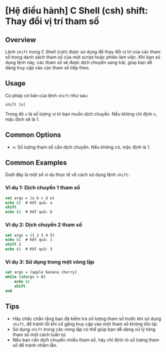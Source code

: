 # [Hệ điều hành] C Shell (csh) shift: Thay đổi vị trí tham số

## Overview
Lệnh `shift` trong C Shell (csh) được sử dụng để thay đổi vị trí của các tham số trong danh sách tham số của một script hoặc phiên làm việc. Khi bạn sử dụng lệnh này, các tham số sẽ được dịch chuyển sang trái, giúp bạn dễ dàng truy cập vào các tham số tiếp theo.

## Usage
Cú pháp cơ bản của lệnh `shift` như sau:

```
shift [n]
```

Trong đó `n` là số lượng vị trí bạn muốn dịch chuyển. Nếu không chỉ định `n`, mặc định sẽ là 1.

## Common Options
- `n`: Số lượng tham số cần dịch chuyển. Nếu không có, mặc định là 1.

## Common Examples
Dưới đây là một số ví dụ thực tế về cách sử dụng lệnh `shift`:

### Ví dụ 1: Dịch chuyển 1 tham số
```csh
set args = (a b c d e)
echo $1  # Kết quả: a
shift
echo $1  # Kết quả: b
```

### Ví dụ 2: Dịch chuyển 2 tham số
```csh
set args = (1 2 3 4 5)
echo $1  # Kết quả: 1
shift 2
echo $1  # Kết quả: 3
```

### Ví dụ 3: Sử dụng trong một vòng lặp
```csh
set args = (apple banana cherry)
while ($#args > 0)
    echo $1
    shift
end
```

## Tips
- Hãy chắc chắn rằng bạn đã kiểm tra số lượng tham số trước khi sử dụng `shift`, để tránh lỗi khi cố gắng truy cập vào một tham số không tồn tại.
- Sử dụng `shift` trong các vòng lặp có thể giúp bạn dễ dàng xử lý từng tham số một cách tuần tự.
- Nếu bạn cần dịch chuyển nhiều tham số, hãy chỉ định rõ số lượng tham số để tránh nhầm lẫn.